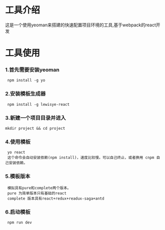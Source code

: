 # 工具介绍

这是一个使用yeoman来搭建的快速配置项目环境的工具,基于webpack的react开发

# 工具使用

### 1.首先需要安装yeoman
     npm install -g yo

### 2.安装模板生成器

     npm install -g lewisye-react

### 3.新建一个项目目录并进入

    mkdir project && cd project

### 4.使用模板
     yo react
     这个命令会自动安装依赖(npm install)，速度比较慢。可以自己终止，或者换用 cnpm 自己安装依赖。

### 5.模板版本

     模拟具有pure和complete两个版本。
     pure 为简单版本只有基础的react
     complete 版本具有react+redux+readux-saga+antd

### 6.启动模板

     npm run dev
  

